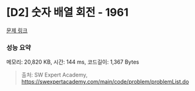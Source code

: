# [D2] 숫자 배열 회전 - 1961 

[문제 링크](https://swexpertacademy.com/main/code/problem/problemDetail.do?contestProbId=AV5Pq-OKAVYDFAUq) 

### 성능 요약

메모리: 20,820 KB, 시간: 144 ms, 코드길이: 1,367 Bytes



> 출처: SW Expert Academy, https://swexpertacademy.com/main/code/problem/problemList.do
